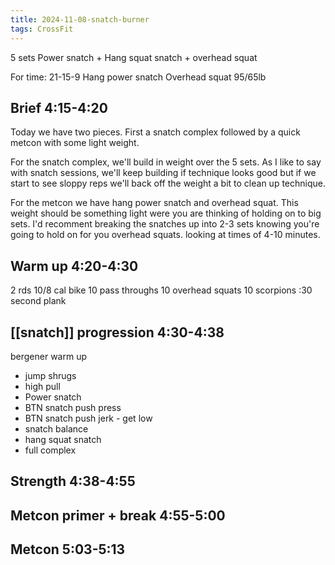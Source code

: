 ```yaml
---
title: 2024-11-08-snatch-burner
tags: CrossFit
---
```


5 sets
Power snatch + Hang squat snatch + overhead squat

For time:
21-15-9
Hang power snatch
Overhead squat
95/65lb

## Brief 4:15-4:20

Today we have two pieces. First a snatch complex followed by a quick metcon with some light weight.

For the snatch complex, we'll build in weight over the 5 sets. As I like to say with snatch sessions, we'll keep building if technique looks good but if we start to see sloppy reps we'll back off the weight a bit to clean up technique.

For the metcon we have hang power snatch and overhead squat. This weight should be something light were you are thinking of holding on to big sets. I'd recomment breaking the snatches up into 2-3 sets knowing you're going to hold on for you overhead squats. looking at times of 4-10 minutes.

## Warm up 4:20-4:30
2 rds
10/8 cal bike
10 pass throughs
10 overhead squats
10 scorpions
:30 second plank


## [[snatch]] progression 4:30-4:38
bergener warm up
- jump shrugs
- high pull
- Power snatch
- BTN snatch push press
- BTN snatch push jerk - get low
- snatch balance
- hang squat snatch
- full complex
## Strength 4:38-4:55

## Metcon primer + break 4:55-5:00

## Metcon 5:03-5:13

